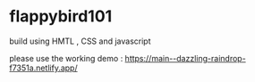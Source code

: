 # flappybird101

build using HMTL , CSS and javascript

please use the working demo :
https://main--dazzling-raindrop-f7351a.netlify.app/